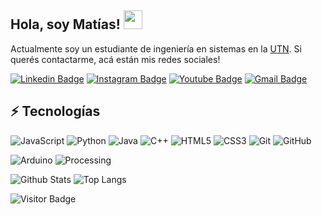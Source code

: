 ## Hola, soy Matías! <img src="https://raw.githubusercontent.com/aemmadi/aemmadi/master/wave.gif" width="30px">

Actualmente soy un estudiante de ingeniería en sistemas en la [UTN](https://www.utn.edu.ar/es/).
Si querés contactarme, acá están mis redes sociales!

[![Linkedin Badge](https://img.shields.io/badge/-MatíasBoldrini-blue?style=flat-square&logo=Linkedin&logoColor=white&link=https://www.linkedin.com/in/matías-boldrini-93b146192/)]( https://www.linkedin.com/in/matías-boldrini-93b146192/)
[![Instagram Badge](https://img.shields.io/badge/-matibol_16-purple?style=flat-square&logo=instagram&logoColor=white&link=https://www.instagram.com/matibol_16/)](https://www.instagram.com/matibol_16/)
[![Youtube Badge](https://img.shields.io/badge/-MatíasBoldrini-darkred?style=flat-square&logo=youtube&logoColor=white&link=https://www.youtube.com/channel/UChnXf3O49gMiyDc_RhVcP7w)](https://www.youtube.com/channel/UChnXf3O49gMiyDc_RhVcP7w)
[![Gmail Badge](https://img.shields.io/badge/-matias@boldrini.com.ar-c14438?style=flat-square&logo=Gmail&logoColor=white&link=mailto:matias@boldrini.com.ar)](matias@boldrini.com.ar)

## ⚡ Tecnologías

![JavaScript](https://img.shields.io/badge/-JavaScript-black?style=flat-square&logo=javascript)
![Python](https://img.shields.io/badge/-Python-black?style=flat-square&logo=Python)
![Java](https://img.shields.io/badge/-java-E34A86?style=flat-square&logo=java)
![C++](https://img.shields.io/badge/-C++-00599C?style=flat-square&logo=c)
![HTML5](https://img.shields.io/badge/-HTML5-E34F26?style=flat-square&logo=html5&logoColor=white)
![CSS3](https://img.shields.io/badge/-CSS3-1572B6?style=flat-square&logo=css3)
![Git](https://img.shields.io/badge/-Git-black?style=flat-square&logo=git)
![GitHub](https://img.shields.io/badge/-GitHub-181717?style=flat-square&logo=github)

![Arduino](https://img.shields.io/badge/-Arduino-darkblue?style=flat-square&logo=arduino)
![Processing](https://img.shields.io/badge/-Processing-C51A4A?style=flat-square&logo=processing)

![Github Stats](https://github-readme-stats.vercel.app/api?username=ShadowFighter99&count_private=true&show_icons=true&include_all_commits=true)
![Top Langs](https://github-readme-stats.vercel.app/api/top-langs/?username=ShadowFighter99&layout=compact)

![Visitor Badge](https://visitor-badge.laobi.icu/badge?page_id=ShadowFighter99.ShadowFighter99)
